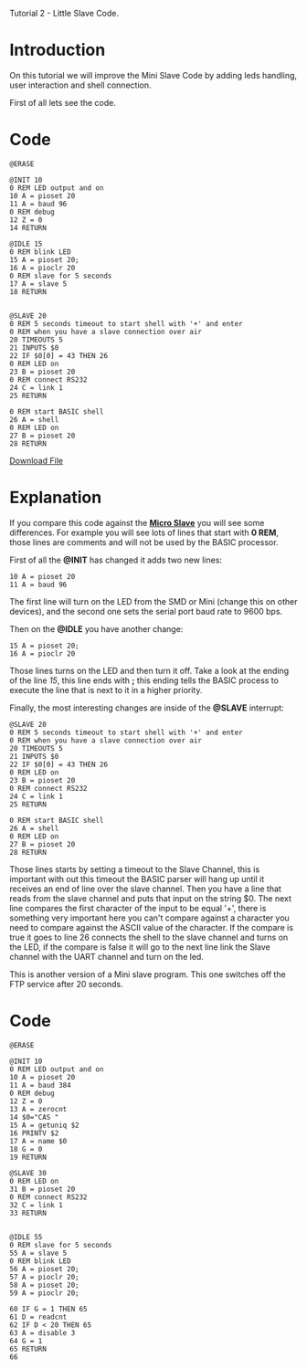 Tutorial 2 - Little Slave Code.

# Introduction #

On this tutorial we will improve the Mini Slave Code by adding leds handling, user interaction and shell connection.

First of all lets see the code.

# Code #
```
@ERASE

@INIT 10
0 REM LED output and on
10 A = pioset 20
11 A = baud 96
0 REM debug
12 Z = 0
14 RETURN

@IDLE 15
0 REM blink LED
15 A = pioset 20;
16 A = pioclr 20
0 REM slave for 5 seconds
17 A = slave 5
18 RETURN


@SLAVE 20
0 REM 5 seconds timeout to start shell with '+' and enter
0 REM when you have a slave connection over air
20 TIMEOUTS 5
21 INPUTS $0
22 IF $0[0] = 43 THEN 26
0 REM LED on
23 B = pioset 20
0 REM connect RS232
24 C = link 1
25 RETURN

0 REM start BASIC shell
26 A = shell
0 REM LED on
27 B = pioset 20
28 RETURN

```

[Download File](http://aircable.googlecode.com/svn/examples/small_slave/AIRcable.bas)

# Explanation #
If you compare this code against the **[Micro Slave](http://code.google.com/p/aircable/wiki/Micro_Slave)** you will see some differences. For example you will see lots of lines that start with **0 REM**, those lines are comments and will not be used by the BASIC processor.


First of all the **@INIT** has changed it adds two new lines:
```
10 A = pioset 20
11 A = baud 96
```
The first line will turn on the LED from the SMD or Mini (change this on other devices), and the second one sets the serial port baud rate to 9600 bps.


Then on the **@IDLE** you have another change:
```
15 A = pioset 20;
16 A = pioclr 20
```
Those lines turns on the LED and then turn it off. Take a look at the ending of the line _15_, this line ends with **;** this ending tells the BASIC process to execute the line that is next to it in a higher priority.

Finally, the most interesting changes are inside of the **@SLAVE** interrupt:
```
@SLAVE 20
0 REM 5 seconds timeout to start shell with '+' and enter
0 REM when you have a slave connection over air
20 TIMEOUTS 5
21 INPUTS $0
22 IF $0[0] = 43 THEN 26
0 REM LED on
23 B = pioset 20
0 REM connect RS232
24 C = link 1
25 RETURN

0 REM start BASIC shell
26 A = shell
0 REM LED on
27 B = pioset 20
28 RETURN
```
Those lines starts by setting a timeout to the Slave Channel, this is important with out this timeout the BASIC parser will hang up until it receives an end of line over the slave channel. Then you have a line that reads from the slave channel and puts that input on the string $0. The next line compares the first character of the input to be equal '+', there is something very important here you can't compare against a character you need to compare against the ASCII value of the character. If the compare is true it goes to line 26 connects the shell to the slave channel and turns on the LED, if the compare is false it will go to the next line link the Slave channel with the UART channel and turn on the led.

This is another version of a Mini slave program. This one switches off the FTP service after 20 seconds.

# Code #
```
@ERASE

@INIT 10
0 REM LED output and on
10 A = pioset 20
11 A = baud 384
0 REM debug
12 Z = 0
13 A = zerocnt
14 $0="CAS "
15 A = getuniq $2
16 PRINTV $2
17 A = name $0
18 G = 0
19 RETURN

@SLAVE 30
0 REM LED on
31 B = pioset 20
0 REM connect RS232
32 C = link 1
33 RETURN


@IDLE 55
0 REM slave for 5 seconds
55 A = slave 5
0 REM blink LED
56 A = pioset 20;
57 A = pioclr 20;
58 A = pioset 20;
59 A = pioclr 20;

60 IF G = 1 THEN 65
61 D = readcnt
62 IF D < 20 THEN 65
63 A = disable 3
64 G = 1
65 RETURN
66


```